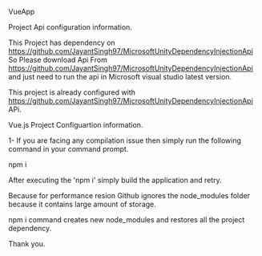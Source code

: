 VueApp

Project Api configuration information.

This Project has dependency on https://github.com/JayantSingh97/MicrosoftUnityDependencyInjectionApi So Please download Api From 
https://github.com/JayantSingh97/MicrosoftUnityDependencyInjectionApi and just need to run the api in 
Microsoft visual studio latest version.

This project is already configured with https://github.com/JayantSingh97/MicrosoftUnityDependencyInjectionApi APi.

Vue.js Project Configuartion information.

1- If you are facing any compilation issue then simply run the following command in your command prompt.

npm i

After executing the 'npm i' simply build the application and retry.

Because for performance resion Github ignores the node_modules folder because it contains large amount of storage.

npm i command creates new node_modules and restores all the project dependency.


Thank you.
